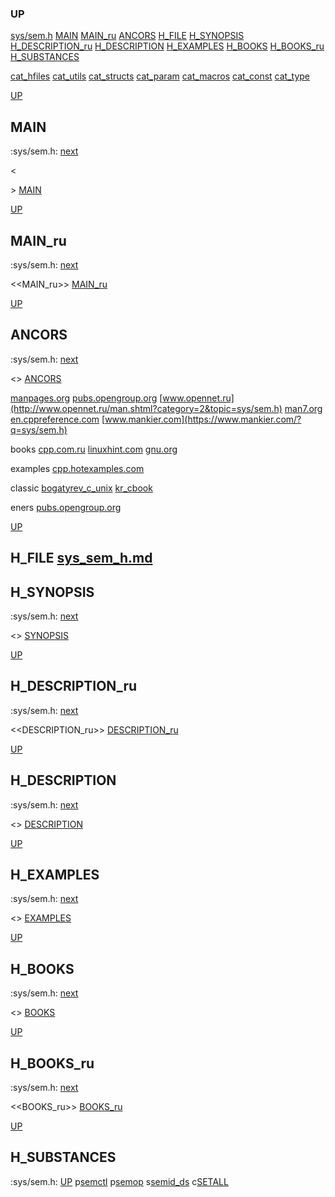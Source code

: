 ### UP
[sys/sem.h](##sys/sem.h)
[MAIN](##MAIN)
[MAIN_ru](##MAIN_ru)
[ANCORS](##ANCORS)
[H_FILE](##H_FILE)
[H_SYNOPSIS](##H_SYNOPSIS)
[H_DESCRIPTION_ru](##H_DESCRIPTION)
[H_DESCRIPTION](##H_DESCRIPTION_ru)
[H_EXAMPLES](##H_EXAMPLES)
[H_BOOKS](##H_BOOKS)
[H_BOOKS_ru](##H_BOOKS_ru)
[H_SUBSTANCES](##H_SUBSTANCES)

[cat_hfiles](../cat_hfiles.md)
[cat_utils](../cat_utils.md)
[cat_structs](../cat_structs.md)
[cat_param](../cat_params.md)
[cat_macros](../cat_macross.md)
[cat_const](../cat_consts.md)
[cat_type](../cat_types.md)

[UP](###UP)
## MAIN
:sys/sem.h:
[next](##MAIN_ru)

<<MAIN>>
[MAIN](../fills/sys_sem_h/MAIN)



[UP](###UP)
## MAIN_ru
:sys/sem.h:
[next](##ANCORS)

<<MAIN_ru>>
[MAIN_ru](../fills/sys_sem_h/MAIN_ru)



[UP](###UP)
## ANCORS 
:sys/sem.h:
[next](##H_FILE)

<<ANCORS>>
[ANCORS](${PATH_MAIN_REPO_FN_DIR}/dir_cr_man_h_unix_/_cr_man_h_unix_/_tml/doc_file/ancors.tml)

[manpages.org](https://www.google.ru/search?q=sys/sem.h+site%3Ahttps%3A%2F%2Fmanpages.org)
[pubs.opengroup.org](https://www.google.com/search?q=sys/sem.h+https%3A%2F%2Fpubs.opengroup.org)
[www.opennet.ru](http://www.opennet.ru/man.shtml?category=2&topic=sys/sem.h)
[man7.org](https://www.google.ru/search?q=sys/sem.h+site%3Ahttps%3A%2F%2Fman7.org%2Flinux%2Fman-pages)
[en.cppreference.com](https://www.google.com/search?q=sys/sem.h+en.cppreference.com)
[www.mankier.com](https://www.mankier.com/?q=sys/sem.h)

books
[cpp.com.ru](https://yandex.ru/search/?text=sys/sem.h+site%3Ahttps%3A%2F%2Fcpp.com.ru)
[linuxhint.com](https://www.google.ru/search?q=sys/sem.h+site%3Ahttps%3A%2F%2Flinuxhint.com)
[gnu.org](https://www.google.ru/search?q=sys/sem.h+site%3Ahttps%3A%2F%2Fwww.gnu.org%2Fsoftware%2Flibc%2Fmanual)

examples
[cpp.hotexamples.com](https://cpp.hotexamples.com/examples/-/-/sys/sem.h/cpp-sys/sem.h-function-examples.html)

classic
[bogatyrev_c_unix](https://www.google.com/search?q=sys/sem.h+site%3Ahttps%3A%2F%2Fcpp.com.ru%2Fbogatyrev_c_unix)
[kr_cbook](https://www.google.com/search?q=sys/sem.h+site%3Ahttps%3A%2F%2Fcpp.com.ru%2Fkr_cbook)

eners
[pubs.opengroup.org](https://pubs.opengroup.org/onlinepubs/9699919799/idx/head.html)

[UP](###UP)
## H_FILE [sys_sem_h.md](sys_sem_h.md)
## H_SYNOPSIS
:sys/sem.h:
[next](##H_DESCRIPTION_ru)

<<SYNOPSIS>>
[SYNOPSIS](../fills/sys_sem_h/SYNOPSIS)


[UP](###UP)
## H_DESCRIPTION_ru
:sys/sem.h:
[next](##H_DESCRIPTION)

<<DESCRIPTION_ru>>
[DESCRIPTION_ru](../fills/sys_sem_h/DESCRIPTION_ru)


[UP](###UP)
## H_DESCRIPTION
:sys/sem.h:
[next](##H_EXAMPLES)

<<DESCRIPTION>>
[DESCRIPTION](../fills/sys_sem_h/DESCRIPTION)




[UP](###UP)
## H_EXAMPLES
:sys/sem.h:
[next](##H_BOOKS)

<<EXAMPLES>>
[EXAMPLES](../fills/sys_sem_h/EXAMPLES)




[UP](###UP)
## H_BOOKS
:sys/sem.h:
[next](##H_BOOKS_ru)

<<BOOKS>>
[BOOKS](../fills/sys_sem_h/BOOKS)




[UP](###UP)
## H_BOOKS_ru
:sys/sem.h:
[next](##H_SUBSTANCES)

<<BOOKS_ru>>
[BOOKS_ru](../fills/sys_sem_h/BOOKS_ru)




[UP](###UP)
## H_SUBSTANCES
:sys/sem.h:
[UP](###UP)
p[semctl](../utils/semctl/semctl.man)
p[semop](../utils/semop/semop.man)
s[semid_ds](../structs/semid_ds/semid_ds.man)
c[SETALL](../consts/SETALL/SETALL.man)
